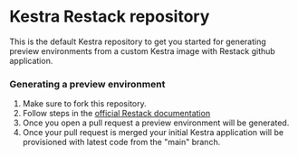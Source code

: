 # Kestra Restack repository

This is the default Kestra repository to get you started for generating preview environments from a custom Kestra image with Restack github application.

### Generating a preview environment

1. Make sure to fork this repository.
2. Follow steps in the [official Restack documentation](https://www.restack.io/docs/kestra-ci-cd)
3. Once you open a pull request a preview environment will be generated.
4. Once your pull request is merged your initial Kestra application will be provisioned with latest code from the "main" branch.
